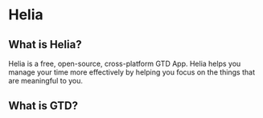 # Helia

## What is Helia?

Helia is a free, open-source, cross-platform GTD App.
Helia helps you manage your time more effectively by helping you focus on the things
that are meaningful to you.

## What is GTD?
